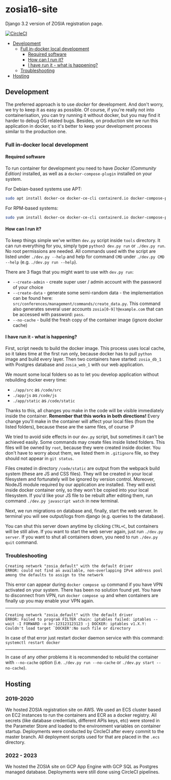 # zosia16-site

Django 3.2 version of ZOSIA registration page.

[![CircleCI](https://circleci.com/gh/ksiuwr/zosia16-site/tree/master.svg?style=svg)](https://circleci.com/gh/ksiuwr/zosia16-site/tree/master)

- [Development](#development)
    - [Full in-docker local development](#full-in-docker-local-development)
        - [Required software](#required-software)
        - [How can I run it?](#how-can-i-run-it)
        - [I have run it - what is happening?](#i-have-run-it---what-is-happening)
    - [Troubleshooting](#troubleshooting)
- [Hosting](#hosting)

## Development

The preferred approach is to use _docker_ for development. And don't worry, we try to keep it as
easy as possible. Of course, if you're really not into containerisation, you can try running it
without docker, but you may find it harder to debug OS related bugs. Besides, on production site
we run this application in docker, so it's better to keep your development process similar to the
production one.

### Full in-docker local development

#### Required software

To run container for development you need to have _Docker (Community Edition)_ installed, as well as
a `docker-compose-plugin` installed on your system.

For Debian-based systems use APT:

```bash
sudo apt install docker-ce docker-ce-cli containerd.io docker-compose-plugin
```

For RPM-based systems:

```bash
sudo yum install docker-ce docker-ce-cli containerd.io docker-compose-plugin
```

#### How can I run it?

To keep things simple we've written `dev.py` script inside `tools` directory. It can run everything
for you, simply type `python3 dev.py run` or `./dev.py run`. No root permissions are needed.
All commands used with the script are listed under `./dev.py --help` and help for command `CMD`
under `./dev.py CMD --help` (e.g. `./dev.py run --help`).

There are 3 flags that you might want to use with `dev.py run`:

- `--create-admin` - create super user / admin account with the password of your choice
- `--create-data` - generate some semi-random data - the implementation can be found
  here: `src/conferences/management/commands/create_data.py`. This command also generates
  several user accounts `zosia[0-9]?@example.com` that can be accessed with password: `pass`.
- `--no-cache` - build the fresh copy of the container image (ignore docker cache)

#### I have run it - what is happening?

First, script needs to build the docker image. This process uses local cache, so it takes time
at the first run only, because docker has to pull `python` image and build every layer.
Then two containers have started: `zosia_db_1` with Postgres database and `zosia_web_1` with our
web application.

We mount some local folders so as to let you develop application without rebuilding docker every
time:

- `./app/src` as `/code/src`
- `./app/js` as `/code/js`
- `./app/static` as `/code/static`

Thanks to this, all changes you make in the code will be visible immediately inside the container.
**Remember that this works in both directions!** Every change you'll make in the container
will affect your local files (from the listed folders), because these are the same files, of
course :P

We tried to avoid side effects in our `dev.py` script, but sometimes it can't be achieved easily.
Some commands may create files inside listed folders. This files will be owned by `root`,
because they were created inside docker. You don't have to worry about them, we listed them in
`.gitignore` file, so they should not appear in `git status`.

Files created in directory `/code/static` are output from the webpack build system (these are JS
and CSS files). They will be created in your local filesystem and fortunately will be ignored by
version control. Moreover, NodeJS module required by our application are installed. They will
exist inside docker container only, so they won't be copied into your local filesystem. If you'd
like your JS file to be rebuilt after editing them, run command `./dev.py javascript watch`
in new terminal.

Next, we run migrations on database and, finally, start the web server. In terminal you will
see output/logs from django (e.g. queries to the database).

You can shut this server down anytime by clicking `CTRL+C`, but containers will be still alive.
If you want to start the web server again, just run `./dev.py server`.
If you want to shut all containers down, you need to run `./dev.py quit` command.

### Troubleshooting

```text
Creating network "zosia_default" with the default driver
ERROR: could not find an available, non-overlapping IPv4 address pool among the defaults to assign to the network
```

This error can appear during `docker compose up` command if you have VPN activated on your system.
There has been no solution found yet. You have to disconnect from VPN, run `docker compose up` and
when containers are finally up you may enable your VPN again.

---

```text
Creating network "zosia_default" with the default driver
ERROR: Failed to program FILTER chain: iptables failed: iptables --wait -I FORWARD -o br-123123123123 -j DOCKER: iptables v1.X.Y: Couldn't load target `DOCKER':No such file or directory
```

In case of that error just restart docker daemon service with this command:
`systemctl restart docker`

---

In case of any other problems it is recommended to rebuild the container with `--no-cache` option
(i.e. `./dev.py run --no-cache` or `./dev.py start --no-cache`).

## Hosting

### 2019-2020
We hosted ZOSIA registration site on AWS. We used an ECS cluster based on EC2 instances
to run the containers and ECR as a docker registry. All secrets (like database credentials,
different APIs keys, etc) were stored in the Parameter Store and loaded to the environment variables
on container startup. Deployments were conducted by CircleCI after every commit to the master
branch.
All deployment scripts used for that are placed in the `.ecs` directory.

### 2022 - 2023
We hosted the ZOSIA site on GCP App Engine with GCP SQL as Postgres managed database. Deployments
were still done using CircleCI pipelines.